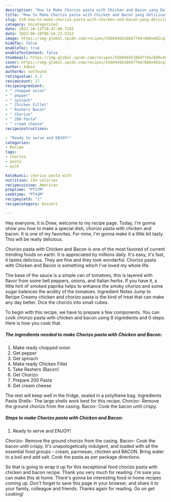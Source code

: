 ```yaml
---
description: "How to Make Chorizo pasta with Chicken and Bacon yang Delicious"
title: "How to Make Chorizo pasta with Chicken and Bacon yang Delicious"
slug: 510-how-to-make-chorizo-pasta-with-chicken-and-bacon-yang-delicious
category: Uncategorized
date: 2022-10-12T18:47:08.724Z
date: 2023-06-18T06:54:23.531Z
image: https://img-global.cpcdn.com/recipes/5568445618847744/680x482cq70/chorizo-pasta-with-chicken-and-bacon-recipe-main-photo.jpg
hideToc: false
enableToc: true
enableTocContent: false
thumbnail: https://img-global.cpcdn.com/recipes/5568445618847744/680x482cq70/chorizo-pasta-with-chicken-and-bacon-recipe-main-photo.jpg
cover: https://img-global.cpcdn.com/recipes/5568445618847744/680x482cq70/chorizo-pasta-with-chicken-and-bacon-recipe-main-photo.jpg
author: Admin
authorAv: notfound
ratingvalue: 4.2
reviewcount: 17
recipeingredient:
- " chopped onion"
- " pepper"
- " spinach"
- " Chicken Fillet"
- " Rashers Bacon"
- " Chorizo"
- " 200 Pasta"
- " cream cheese"
recipeinstructions:

- "Ready to serve and ENJOY!"
categories:
- Recipe
tags:
- chorizo
- pasta
- with

katakunci: chorizo pasta with 
nutrition: 154 calories
recipecuisine: American
preptime: "PT17M"
cooktime: "PT43M"
recipeyield: "1"
recipecategory: Dessert

---
```



Hey everyone, it is Drew, welcome to my recipe page. Today, I'm gonna show you how to make a special dish, chorizo pasta with chicken and bacon. It is one of my favorites. For mine, I'm gonna make it a little bit tasty. This will be really delicious.

Chorizo pasta with Chicken and Bacon is one of the most favored of current trending foods on earth. It is appreciated by millions daily. It's easy, it's fast, it tastes delicious. They are fine and they look wonderful. Chorizo pasta with Chicken and Bacon is something which I've loved my whole life.

The base of the sauce is a simple can of tomatoes, this is layered with flavor from some bell peppers, onions, and Italian herbs. If you have it, a little hint of smoked paprika helps to enhance the smoky chorizo and some sugar balances the acidity of the tomatoes. Ingredient Notes Jump to Recipe Creamy chicken and chorizo pasta is the kind of treat that can make any day better. Dice the chorizo into small cubes.


To begin with this recipe, we have to prepare a few components. You can cook chorizo pasta with chicken and bacon using 8 ingredients and 0 steps. Here is how you cook that.

<!--inarticleads1-->

##### The ingredients needed to make Chorizo pasta with Chicken and Bacon:

1. Make ready  chopped onion
1. Get  pepper
1. Get  spinach
1. Make ready  Chicken Fillet
1. Take  Rashers (Bacon)
1. Get  Chorizo
1. Prepare  200 Pasta
1. Get  cream cheese


The rest will keep well in the fridge, sealed in a polythene bag. Ingredients Pasta Shells- The large shells work best for this recipe. Chorizo- Remove the ground chorizo from the casing. Bacon- Cook the bacon until crispy. 

<!--inarticleads2-->

##### Steps to make Chorizo pasta with Chicken and Bacon:


1. Ready to serve and ENJOY!

Chorizo- Remove the ground chorizo from the casing. Bacon- Cook the bacon until crispy. It&#39;s unapologetically indulgent, and loaded with all the essential food groups - cream, parmesan, chicken and BACON. Bring water to a boil and add salt. Cook the pasta as per package directions. 

So that is going to wrap it up for this exceptional food chorizo pasta with chicken and bacon recipe. Thank you very much for reading. I'm sure you can make this at home. There's gonna be interesting food in home recipes coming up. Don't forget to save this page in your browser, and share it to your family, colleague and friends. Thanks again for reading. Go on get cooking!
